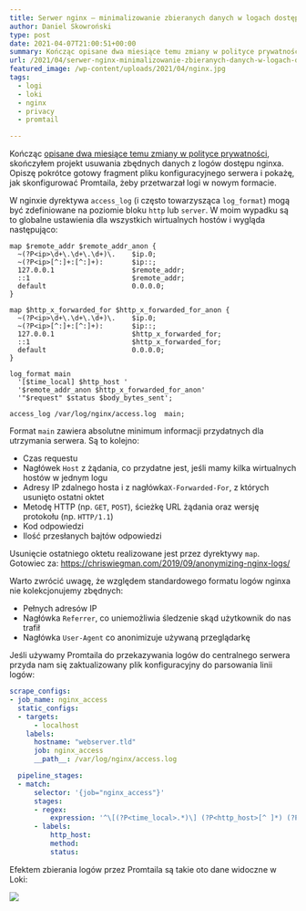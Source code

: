 ```yaml
---
title: Serwer nginx – minimalizowanie zbieranych danych w logach dostępu
author: Daniel Skowroński
type: post
date: 2021-04-07T21:00:51+00:00
summary: Kończąc opisane dwa miesiące temu zmiany w polityce prywatności, skończyłem projekt usuwania zbędnych danych z logów dostępu nginxa. Opiszę pokrótce gotowy fragment pliku konfiguracyjnego serwera i pokażę, jak skonfigurować Promtaila, żeby przetwarzał logi w nowym formacie.
url: /2021/04/serwer-nginx-minimalizowanie-zbieranych-danych-w-logach-dostepu/
featured_image: /wp-content/uploads/2021/04/nginx.jpg
tags:
  - logi
  - loki
  - nginx
  - privacy
  - promtail

---
```

Kończąc [opisane dwa miesiące temu zmiany w polityce prywatności](/2021/02/niedawne-ulepszenia-prywatnosci-uzytkownikow-blog-dsinf-net-i-foto-dsinf-net/), skończyłem projekt usuwania zbędnych danych z logów dostępu nginxa. Opiszę pokrótce gotowy fragment pliku konfiguracyjnego serwera i pokażę, jak skonfigurować Promtaila, żeby przetwarzał logi w nowym formacie.

W nginxie dyrektywa `access_log` (i często towarzysząca `log_format`) mogą być zdefiniowane na poziomie bloku `http` lub `server`. W moim wypadku są to globalne ustawienia dla wszystkich wirtualnych hostów i wygląda następująco:

```nginx
map $remote_addr $remote_addr_anon {
  ~(?P<ip>\d+\.\d+\.\d+)\.    $ip.0;
  ~(?P<ip>[^:]+:[^:]+):       $ip::;
  127.0.0.1                   $remote_addr;
  ::1                         $remote_addr;
  default                     0.0.0.0;
}

map $http_x_forwarded_for $http_x_forwarded_for_anon {
  ~(?P<ip>\d+\.\d+\.\d+)\.    $ip.0;
  ~(?P<ip>[^:]+:[^:]+):       $ip::;
  127.0.0.1                   $http_x_forwarded_for;
  ::1                         $http_x_forwarded_for;
  default                     0.0.0.0;
}

log_format main 
  '[$time_local] $http_host '
  '$remote_addr_anon $http_x_forwarded_for_anon'
  '"$request" $status $body_bytes_sent';

access_log /var/log/nginx/access.log  main;
```


Format `main` zawiera absolutne minimum informacji przydatnych dla utrzymania serwera. Są to kolejno:

  * Czas requestu
  * Nagłówek `Host` z żądania, co przydatne jest, jeśli mamy kilka wirtualnych hostów w jednym logu
  * Adresy IP zdalnego hosta i z nagłówka`X-Forwarded-For`, z których usunięto ostatni oktet
  * Metodę HTTP (np. `GET`, `POST`), ścieżkę URL żądania oraz wersję protokołu (np. `HTTP/1.1`)
  * Kod odpowiedzi
  * Ilość przesłanych bajtów odpowiedzi

Usunięcie ostatniego oktetu realizowane jest przez dyrektywy `map`. Gotowiec za: <https://chriswiegman.com/2019/09/anonymizing-nginx-logs/> 

Warto zwrócić uwagę, że względem standardowego formatu logów nginxa nie kolekcjonujemy zbędnych:

  * Pełnych adresów IP
  * Nagłówka `Referrer`, co uniemożliwia śledzenie skąd użytkownik do nas trafił
  * Nagłówka `User-Agent` co anonimizuje używaną przeglądarkę



Jeśli używamy Promtaila do przekazywania logów do centralnego serwera przyda nam się zaktualizowany plik konfiguracyjny do parsowania linii logów:

```yaml
scrape_configs:
- job_name: nginx_access
  static_configs:
  - targets:
      - localhost
    labels:
      hostname: "webserver.tld"
      job: nginx_access
      __path__: /var/log/nginx/access.log

  pipeline_stages:
  - match:
      selector: '{job="nginx_access"}'
      stages:
      - regex:
          expression: '^\[(?P<time_local>.*)\] (?P<http_host>[^ ]*) (?P<remote_addr_anon>[^ ]*) (?P<http_x_forwarded_for_anon>[^ ]*) "(?P<method>[^ ]*) (?P<request>[^ ]*) (?P<proto>[^ ]*)" (?P<status>[\d]+) (?P<body_bytes_sent>[\d]+)'
      - labels:
          http_host: 
          method:
          status:
```


Efektem zbierania logów przez Promtaila są takie oto dane widoczne w Loki:


![](/wp-content/uploads/2021/04/Screenshot-2021-04-07-at-22.55.53.jpg)
